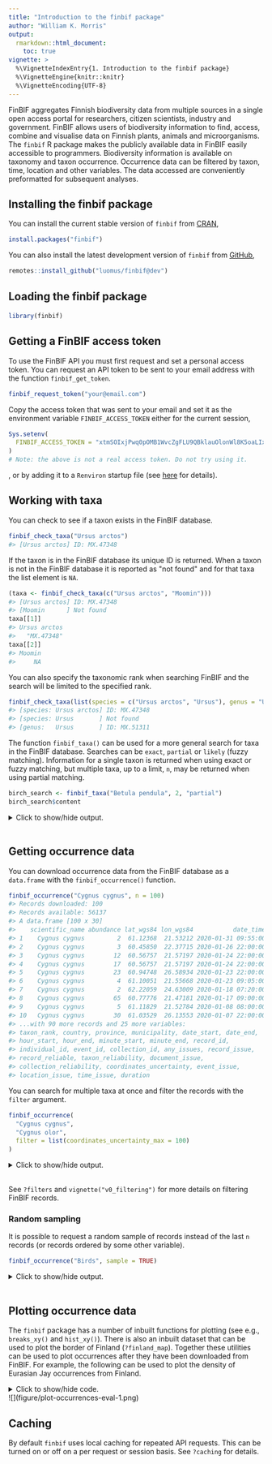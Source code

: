 ```yaml
---
title: "Introduction to the finbif package"
author: "William K. Morris"
output: 
  rmarkdown::html_document:
    toc: true
vignette: >
  %\VignetteIndexEntry{1. Introduction to the finbif package}
  %\VignetteEngine{knitr::knitr}
  %\VignetteEncoding{UTF-8}
---
```



FinBIF aggregates Finnish biodiversity data from multiple sources in a single
open access portal for researchers, citizen scientists, industry and government.
FinBIF allows users of biodiversity information to find, access, combine and 
visualise data on Finnish plants, animals and microorganisms. The `finbif`
R package makes the publicly available data in FinBIF easily accessible to
programmers. Biodiversity information is available on taxonomy and taxon
occurrence. Occurrence data can be filtered by taxon, time, location and other
variables. The data accessed are conveniently preformatted for subsequent
analyses.

## Installing the finbif package
You can install the current stable version of `finbif` from
[CRAN](https://cran.r-project.org),

```r
install.packages("finbif")
```

You can also install the latest development version of `finbif` from
[GitHub](https://github.com),

```r
remotes::install_github("luomus/finbif@dev")
```

## Loading the finbif package

```r
library(finbif)
```

## Getting a FinBIF access token
To use the FinBIF API you must first request and set a personal access token.
You can request an API token to be sent to your email address with the function
`finbif_get_token`.

```r
finbif_request_token("your@email.com")
```

Copy the access token that was sent to your email and set it as the environment
variable `FINBIF_ACCESS_TOKEN` either for the current session,

```r
Sys.setenv(
  FINBIF_ACCESS_TOKEN = "xtmSOIxjPwq0pOMB1WvcZgFLU9QBklauOlonWl8K5oaLIx8RniJLrvcJU4v9H7Et"
)
# Note: the above is not a real access token. Do not try using it.
```
, or by adding it to a `Renviron` startup file (see
[here](https://rviews.rstudio.com/2017/04/19/r-for-enterprise-understanding-r-s-startup/)
for details).

## Working with taxa
You can check to see if a taxon exists in the FinBIF database.

```r
finbif_check_taxa("Ursus arctos")
#> [Ursus arctos] ID: MX.47348
```

If the taxon is in the FinBIF database its unique ID is returned. When a taxon
is not in the FinBIF database it is reported as "not found" and for that taxa
the list element is `NA`.

```r
(taxa <- finbif_check_taxa(c("Ursus arctos", "Moomin")))
#> [Ursus arctos] ID: MX.47348
#> [Moomin      ] Not found
taxa[[1]]
#> Ursus arctos 
#>   "MX.47348"
taxa[[2]]
#> Moomin 
#>     NA
```

You can also specify the taxonomic rank when searching FinBIF and the search
will be limited to the specified rank.

```r
finbif_check_taxa(list(species = c("Ursus arctos", "Ursus"), genus = "Ursus"))
#> [species: Ursus arctos] ID: MX.47348
#> [species: Ursus       ] Not found
#> [genus:   Ursus       ] ID: MX.51311
```

The function `finbif_taxa()` can be used for a more general search for taxa in
the FinBIF database. Searches can be `exact`, `partial` or `likely` (fuzzy
matching). Information for a single taxon is returned when using exact or fuzzy
matching, but multiple taxa, up to a limit, `n`, may be returned when using
partial matching.

```r
birch_search <- finbif_taxa("Betula pendula", 2, "partial")
birch_search$content
```
<details closed>
<summary> Click to show/hide output. </summary>

```r

[[1]]
[[1]]$matchingName
[1] "Betula pendula var. pendula"

[[1]]$nameType
[1] "MX.scientificName"

[[1]]$id
[1] "MX.37994"

[[1]]$scientificName
[1] "Betula pendula var. pendula"

[[1]]$taxonRank
[1] "MX.variety"

[[1]]$cursiveName
[1] TRUE

[[1]]$finnish
[1] TRUE

[[1]]$species
[1] TRUE

[[1]]$vernacularName
[[1]]$vernacularName$fi
[1] "vihtakoivu"

[[1]]$vernacularName$sv
[1] "vanlig vårtbjörk"


[[1]]$informalGroups
[[1]]$informalGroups[[1]]
[[1]]$informalGroups[[1]]$id
[1] "MVL.343"

[[1]]$informalGroups[[1]]$name
[[1]]$informalGroups[[1]]$name$en
[1] "Vascular plants"

[[1]]$informalGroups[[1]]$name$fi
[1] "Putkilokasvit"

[[1]]$informalGroups[[1]]$name$sv
[1] "Kärlväxter"




[[1]]$type
[1] "partialMatches"


[[2]]
[[2]]$matchingName
[1] "Betula pendula var. carelica"

[[2]]$nameType
[1] "MX.scientificName"

[[2]]$id
[1] "MX.37997"

[[2]]$scientificName
[1] "Betula pendula var. carelica"

[[2]]$scientificNameAuthorship
[1] "(Merckl.) Hämet-Ahti"

[[2]]$taxonRank
[1] "MX.variety"

[[2]]$cursiveName
[1] TRUE

[[2]]$finnish
[1] TRUE

[[2]]$species
[1] TRUE

[[2]]$vernacularName
[[2]]$vernacularName$fi
[1] "visakoivu"

[[2]]$vernacularName$sv
[1] "masurbjörk"


[[2]]$informalGroups
[[2]]$informalGroups[[1]]
[[2]]$informalGroups[[1]]$id
[1] "MVL.343"

[[2]]$informalGroups[[1]]$name
[[2]]$informalGroups[[1]]$name$en
[1] "Vascular plants"

[[2]]$informalGroups[[1]]$name$fi
[1] "Putkilokasvit"

[[2]]$informalGroups[[1]]$name$sv
[1] "Kärlväxter"




[[2]]$type
[1] "partialMatches"

```

</details>
<br>

## Getting occurrence data
You can download occurrence data from the FinBIF database as a `data.frame` with
the `finbif_occurrence()` function.

```r
finbif_occurrence("Cygnus cygnus", n = 100)
#> Records downloaded: 100
#> Records available: 56137
#> A data.frame [100 x 30]
#>    scientific_name abundance lat_wgs84 lon_wgs84           date_time
#> 1    Cygnus cygnus         2  61.12368  21.53212 2020-01-31 09:55:00
#> 2    Cygnus cygnus         3  60.45850  22.37715 2020-01-26 22:00:00
#> 3    Cygnus cygnus        12  60.56757  21.57197 2020-01-24 22:00:00
#> 4    Cygnus cygnus        17  60.56757  21.57197 2020-01-24 22:00:00
#> 5    Cygnus cygnus        23  60.94748  26.58934 2020-01-23 22:00:00
#> 6    Cygnus cygnus         4  61.10051  21.55668 2020-01-23 09:05:00
#> 7    Cygnus cygnus         2  62.22059  24.63009 2020-01-18 07:20:00
#> 8    Cygnus cygnus        65  60.77776  21.47181 2020-01-17 09:00:00
#> 9    Cygnus cygnus         5  61.11829  21.52784 2020-01-08 08:00:00
#> 10   Cygnus cygnus        30  61.03529  26.13553 2020-01-07 22:00:00
#> ...with 90 more records and 25 more variables:
#> taxon_rank, country, province, municipality, date_start, date_end,
#> hour_start, hour_end, minute_start, minute_end, record_id,
#> individual_id, event_id, collection_id, any_issues, record_issue,
#> record_reliable, taxon_reliability, document_issue,
#> collection_reliability, coordinates_uncertainty, event_issue,
#> location_issue, time_issue, duration
```

You can search for multiple taxa at once and filter the records with the
`filter` argument.

```r
finbif_occurrence(
  "Cygnus cygnus", 
  "Cygnus olor",
  filter = list(coordinates_uncertainty_max = 100)
)
```
<details closed>
<summary> Click to show/hide output. </summary>

```r

Records downloaded: 10
Records available: 11395
A data.frame [10 x 30]
   scientific_name abundance lat_wgs84 lon_wgs84           date_time
1      Cygnus olor         1  60.17824  24.94096 2020-02-03 22:00:00
2    Cygnus cygnus         2  61.12368  21.53212 2020-01-31 09:55:00
3      Cygnus olor         1  60.45850  22.37715 2020-01-26 22:00:00
4    Cygnus cygnus         3  60.45850  22.37715 2020-01-26 22:00:00
5      Cygnus olor         1  61.11068  21.53062 2020-01-25 06:55:00
6      Cygnus olor         2  60.56757  21.57197 2020-01-24 22:00:00
7    Cygnus cygnus        12  60.56757  21.57197 2020-01-24 22:00:00
8    Cygnus cygnus        17  60.56757  21.57197 2020-01-24 22:00:00
9    Cygnus cygnus        23  60.94748  26.58934 2020-01-23 22:00:00
10     Cygnus olor         2  60.94740  26.58939 2020-01-23 22:00:00
...with 0 more records and 25 more variables:
taxon_rank, country, province, municipality, date_start, date_end,
hour_start, hour_end, minute_start, minute_end, record_id,
individual_id, event_id, collection_id, any_issues, record_issue,
record_reliable, taxon_reliability, document_issue,
collection_reliability, coordinates_uncertainty, event_issue,
location_issue, time_issue, duration

```

</details>
<br>

See `?filters` and `vignette("v0_filtering")` for more details on filtering
FinBIF records.

### Random sampling
It is possible to request a random sample of records instead of the last `n`
records (or records ordered by some other variable).

```r
finbif_occurrence("Birds", sample = TRUE)
```
<details closed>
<summary> Click to show/hide output. </summary>

```r

Records downloaded: 10
Records available: 17764091
A data.frame [10 x 30]
        scientific_name abundance lat_wgs84 lon_wgs84           date_time
1    Ficedula hypoleuca         1  66.93333  24.51667 1974-07-06 22:00:00
2     Fringilla coelebs         1  61.23566  24.11011 1995-06-18 01:30:00
3       Passer montanus         2  60.81331  26.35391 2006-06-28 21:00:00
4       Hirundo rustica         1  61.14266  24.37962 2010-08-17 18:00:00
5     Fringilla coelebs         1  62.69656  22.36466 2013-06-01 00:57:00
6  Fringilla montifrin…         1  60.27855  24.41111 1995-10-21 06:00:00
7   Cyanistes caeruleus         1  60.61667  21.80000 1989-07-10 05:00:00
8     Fringilla coelebs         1  60.89581  22.10192 2012-06-09 07:00:00
9     Falco tinnunculus         1  60.64095  27.89334 2003-07-07 21:00:00
10   Bucephala clangula        10  59.81111  22.89545 2007-01-14 22:00:00
...with 0 more records and 25 more variables:
taxon_rank, country, province, municipality, date_start, date_end,
hour_start, hour_end, minute_start, minute_end, record_id,
individual_id, event_id, collection_id, any_issues, record_issue,
record_reliable, taxon_reliability, document_issue,
collection_reliability, coordinates_uncertainty, event_issue,
location_issue, time_issue, duration

```

</details>
<br>

## Plotting occurrence data
The `finbif` package has a number of inbuilt functions for plotting (see e.g.,
`breaks_xy()` and `hist_xy()`). There is also an inbuilt dataset that can be
used to plot the border of Finland (`?finland_map`). Together these utilities
can be used to plot occurrences after they have been downloaded from FinBIF. For
example, the following can be used to plot the density of Eurasian Jay
occurrences from Finland.

<details closed>
<summary><span title=''>Click to show/hide code.</span></summary>

```r
# Download all the occurrences of Eurasian Jay in Finland
# that have coordinates accurate to at least 100m
jays <- finbif_occurrence(
  taxa   = "Eurasian Jay",
  filter = c(
    coordinates_uncertainty_max = 100,
    country                     = "Finland"
  ),
  n      = 2e4,
  quiet  = TRUE
)

# Compute the density of occurrences in 1/4 degree cells and plot as a heatmap
with(
  data = c(jays, finland_map),
  expr = {
    par(mar = c(5, 5, 1, 1), las = 1)
    # compute a 2d histogram from the occurrences
    breaks  <- breaks_xy(bbox, .25) # breakpoints every 1/4 of a degree
    density <- hist_xy(xy = list(lon_wgs84, lat_wgs84), breaks)
    # plot the histogram as a heatmap
    image(density,
          asp    = 2.4,
          breaks = 2^seq(0, 12), # breakpoints for the gridcell colours
          col    = hcl.colors(12, rev = TRUE),
          xlab   = "Longitude",
          ylab   = "Latitude",
          panel.first = grid())
    legend("topright",
           inset  = c(0, .01),
           legend = expression(2^12, "", "", 2^6, "", "", 2^0),
           fill   = hcl.colors(7),
           border = NA,
           bty    = "n",
           adj    = c(0, 0.25), 
           x.intersp = .2,
           y.intersp = .5)
    # add the Finnish border
    polygon(x = vertices, lwd = .2)
  }
)
```
</details>
![](figure/plot-occurrences-eval-1.png)

## Caching
By default `finbif` uses local caching for repeated API requests. This
can be turned on or off on a per request or session basis. See `?caching` for
details.
